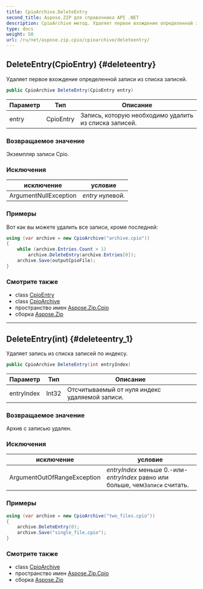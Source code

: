 ```yaml
---
title: CpioArchive.DeleteEntry
second_title: Aspose.ZIP для справочника API .NET
description: CpioArchive метод. Удаляет первое вхождение определенной записи из списка записей.
type: docs
weight: 50
url: /ru/net/aspose.zip.cpio/cpioarchive/deleteentry/
---
```

## DeleteEntry(CpioEntry) {#deleteentry}

Удаляет первое вхождение определенной записи из списка записей.

```csharp
public CpioArchive DeleteEntry(CpioEntry entry)
```

| Параметр | Тип | Описание |
| --- | --- | --- |
| entry | CpioEntry | Запись, которую необходимо удалить из списка записей. |

### Возвращаемое значение

Экземпляр записи Cpio.

### Исключения

| исключение | условие |
| --- | --- |
| ArgumentNullException | *entry* нулевой. |

### Примеры

Вот как вы можете удалить все записи, кроме последней:

```csharp
using (var archive = new CpioArchive("archive.cpio"))
{
    while (archive.Entries.Count > 1)
        archive.DeleteEntry(archive.Entries[0]);
    archive.Save(outputCpioFile);
}
```

### Смотрите также

* class [CpioEntry](../../cpioentry/)
* class [CpioArchive](../)
* пространство имен [Aspose.Zip.Cpio](../../cpioarchive/)
* сборка [Aspose.Zip](../../../)

---

## DeleteEntry(int) {#deleteentry_1}

Удаляет запись из списка записей по индексу.

```csharp
public CpioArchive DeleteEntry(int entryIndex)
```

| Параметр | Тип | Описание |
| --- | --- | --- |
| entryIndex | Int32 | Отсчитываемый от нуля индекс удаляемой записи. |

### Возвращаемое значение

Архив с записью удален.

### Исключения

| исключение | условие |
| --- | --- |
| ArgumentOutOfRangeException | *entryIndex* меньше 0.-или-*entryIndex* равно или больше, чем`Записи` считать. |

### Примеры

```csharp
using (var archive = new CpioArchive("two_files.cpio"))
{
    archive.DeleteEntry(0);
    archive.Save("single_file.cpio");
}
```

### Смотрите также

* class [CpioArchive](../)
* пространство имен [Aspose.Zip.Cpio](../../cpioarchive/)
* сборка [Aspose.Zip](../../../)


